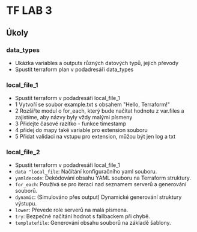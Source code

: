 # TF LAB 3

## Úkoly

### data_types

- Ukázka variables a outputs různých datových typů, jejich převody
- Spustit terraform plan v podadresáři data_types

### local_file_1

- Spustit terraform v podadresáři local_file_1
- 1 Vytvoří se soubor example.txt s obsahem "Hello, Terraform!"
- 2 Rozšiřte modul o for_each, který bude načítat hodnotu z var.files a zajistíme, aby názvy byly vždy malými písmeny
- 3 Přidejte časové razítko - funkce timestamp
- 4 přidej do mapy také variable pro extension souboru
- 5 Přidat validaci na vstupu pro extension, můžou být jen log a txt

### local_file_2

- Spustit terraform v podadresáři local_file_1
- ```data "local_file```: Načítání konfiguračního yaml souboru.
- ```yamldecode```: Dekódování obsahu YAML souboru na Terraform struktury.
- ```for_each```: Používá se pro iteraci nad seznamem serverů a generování souborů.
- ```dynamic```: (Simulováno přes output) Dynamické generování struktury výstupu.
- ```lower```: Převede role serverů na malá písmena.
- ```try```: Bezpečné načítání hodnot s fallbackem při chybě.
- ```templatefile```: Generování obsahu souborů na základě šablony.
